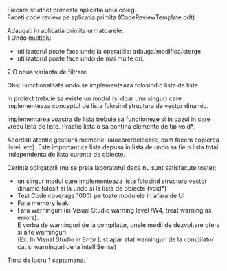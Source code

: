 Fiecare studnet primeste aplicatia unui coleg.<br>
Faceti code review pe aplicatia primita (CodeReviewTemplate.odt)<br>

Adaugati in aplicatia primita urmatoarele:<br>
1 Undo multiplu <br>
   - utilizatorul poate face undo la operatiile: adauga/modifica/sterge<br>
   - utilizatorul poate face undo de mai multe ori.<br>

2 O noua varianta de filtrare<br>

Obs: Functionalitata undo se implementeaza folosind o lista de liste.<br>

In proiect trebuie sa existe un modul (si doar unu singur) care implementeaza conceptul de lista folosind structura de vector dinamic.<br>

  Implementarea voastra de lista trebuie sa functioneze si in cazul in care vreau lista de liste. Practic lista o sa contina elemente de tip void*.<br>

Acordati atentie gestiunii memoriei (alocare/delocare, cum facem copierea listei, etc). Este important ca lista depusa in lista de undo sa fie o lista total independenta de lista curenta de obiecte.<br>

Cerinte obligatorii (nu se preia laboratorul daca nu sunt satisfacute toate):<br>
   - un singur modul care implementeaza lista folosind structura vector dinamic folosit si la undo si la lista de obiecte (void*)<br>
   - Test Code coverage 100% pe toate modulele in afara de UI<br>
   - Fara memory leak.<br>
   - Fara warninguri (in Visual Studio warning level /W4, treat warning as errors).<br>
      E vorba de warninguri de la compilator, unele medii de dezvoltare ofera si alte warninguri <br>
      (Ex. In Visual Studio in Error List apar atat warninguri de la compilator cat si warninguri de la IntelliSense)<br>

Timp de lucru 1 saptamana.
